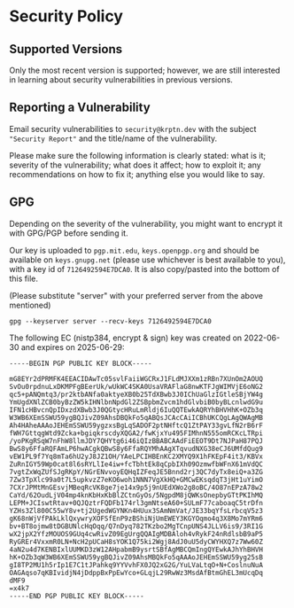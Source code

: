 # Security Policy

## Supported Versions

Only the most recent version is supported; however, we are still interested in learning about security vulnerabilities in previous versions.

## Reporting a Vulnerability

Email security vulnerabilities to `security@krptn.dev` with the subject `"Security Report"` and the title/name of the vulnerability.

Please make sure the following information is clearly stated: what is it; severity of the vulnerability; what does it affect; how to exploit it; any recommendations on how to fix it; anything else you would like to say.

## GPG

Depending on the severity of the vulnerability, you might want to encrypt it with GPG/PGP before sending it.

Our key is uploaded to `pgp.mit.edu`, `keys.openpgp.org` and should be available on `keys.gnupg.net` (please use whichever is best available to you), with a key id of `7126492594E7DCA0`. It is also copy/pasted into the bottom of this file.

(Please substitute "server" with your preferred server from the above mentioned)
```shell
gpg --keyserver server --recv-keys 7126492594E7DCA0
```

The following EC (nistp384, encrypt & sign) key was created on 2022-06-30 and expires on 2025-06-29:
```
-----BEGIN PGP PUBLIC KEY BLOCK-----

mG8EYr2dPRMFK4EEACIDAwTc05svlFaiiWGCRxJ1FLdMJXXm1zRBn7XUnOm2AOUQ
SvOu0rpdnuLxDKMPFgBEerUk/wUkWC4SKA0UsaVRAFlaG8nwKTFJgWIMVjE6oNG2
qc5+pANQmtq3/pr2ktbANfa0aktyeXB0b25TdXBwb3J0IChUaGlzIGtleSBjYW4g
YmUgdXNlZCB0byBzZW5kIHNlbnNpdGl2ZSBpbmZvcm1hdGlvbiB0byBLcnlwdG9u
IFN1cHBvcnQpIDxzdXBwb3J0QGtycHRuLmRldj6IuQQTEwkAQRYhBHVHhK+OZb3q
W3WB6XEmSSWU59ygBQJivZ09AhsDBQkFo5qABQsJCAcCAiICBhUKCQgLAgQWAgMB
Ah4HAheAAAoJEHEmSSWU59ygzxsBgLqSADOF2ptNHftcQ1ZtPAY33gvLfN2rB6rF
fWH7GttqgWtd9Zcka+bgiqkrscdyXQGA2/fwKjxYu495FIMhnN555omRCKcLTRpi
/yoPKgRSqW7nFhW8llmJDY7QHYtg6i46iQIzBBABCAAdFiEEOT9Dt7NJPaH87PQJ
BwS8y6FfaRQFAmLP6hwACgkQBwS8y6FfaRQYMhAAgXTqvudNXG38eCJ6UMfdQug9
vEW1PL9f7Yq8mTa6hU2yJ8JZ1OH/YAeLPCIHBEnKC2XMYQ9X1hFKEpF4it3/KBVx
ZuRnIGY59Wp0cat8l6sRYLlIe4iw+fcTbhtEk8qCpbIXh09OzmwfbWFnX61mVdQC
7vgtZxWqZUfSJgRKpY/NGrENvvoyEQHqIZFeqJE5Bnnd2rj3QC7dyTx8eiQ+a3ZG
7Zw3TpXlc99a0t7L5upkvzZ7eKO6woh1NNN7VgXkHQ+GMCwEKsqdqT3jHt1uYimO
7CXrJPMtMnGEsvjMBeqRcVK8ge7je14x9p5j9nUEdXWo2g8oBC/4O87nEPzA78w2
CaYd/62OudLjV04mp4knKbHxKbBlZCtnGyOs/5NgpdM8jQWKsOnepbyGTtPKIhMQ
LEPM+JCIswtRtav+0QJQztrFQDFb174rl3gmNtseA60+SULmF77caboaqC5trDfn
YZHs3Zl800C55wY8v+tj2UgedWGYNKn4HUux3SAmNmVat/JE33bqYfsLrbcqV5z3
gK68nWjVfPAkLklQxywryXOFSfEnP9zBShiNjUmEWEY3KGYOqmo4q3X8Mo7mYRm6
bv+BT8ojmw8tDGBUNlcHqOqq/Q7nDyq782TKzbo2MgTCnpUNS4JLLV6is9/3RI1G
wX2jpX2YfzMOUOS9GUq4cwRivZ09EgUrgQQAIgMDBAloh4vRykF24nRdlsbB9aP5
RyGREr4VxxmR0LN+NcH2pUCaH8sYOK1Q75ki2Wgj8AdJ0uU5dyCWYHXQ7z7Ww60Z
4aN2u4d7KENBIxlUUMKD3zW12AHpabmB9ysrtSBfAgMBCQmIngQYEwkAJhYhBHVH
hK+OZb3qW3WB6XEmSSWU59ygBQJivZ09AhsMBQkFo5qAAAoJEHEmSSWU59yg25sB
gI8TP2MU1h5rIp1E7C1tJPahkq9YYVvhFX0JQ2xG2G/YuLVaLtqO+N+CoslnuNuA
OAGAqso7qKBIvidjN4jDdppBxPpEwYco+GLqjL29RwWz3MsdAfBtmGhEL3mUcqDq
dMF9
=x4k7
-----END PGP PUBLIC KEY BLOCK-----
```
